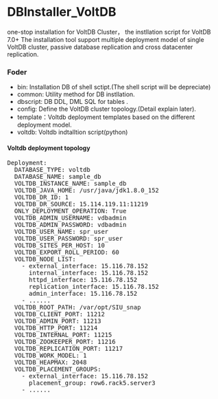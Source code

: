 # DBInstaller_VoltDB
one-stop installation for VoltDB Cluster， the instllation script for VoltDB 7.0+
The installation tool support multiple deployment model of single VoltDB cluster, passive database replication and cross datacenter replication.



### Foder
* bin: Installation DB of shell sctipt.(The shell script will be depreciate)
* common: Utility method for DB instllation.
* dbscript: DB DDL, DML SQL for tables .
* config:  Define the VoltDB cluster topology.(Detail explain later).
* template：Voltdb deployment templates based on the different deployment model.
* voltdb: Voltdb indtalltion script(python)

#### Voltdb deployment topology
<pre>
Deployment:
  DATABASE_TYPE: voltdb
  DATABASE_NAME: sample_db
  VOLTDB_INSTANCE_NAME: sample_db
  VOLTDB_JAVA_HOME: /usr/java/jdk1.8.0_152
  VOLTDB_DR_ID: 1
  VOLTDB_DR_SOURCE: 15.114.119.11:11219
  ONLY_DEPLOYMENT_OPERATION: True
  VOLTDB_ADMIN_USERNAME: vdbadmin
  VOLTDB_ADMIN_PASSWORD: vdbadmin
  VOLTDB_USER_NAME: spr_user
  VOLTDB_USER_PASSWORD: spr_user
  VOLTDB_SITES_PER_HOST: 10
  VOLTDB_EXPORT_ROLL_PERIOD: 60
  VOLTDB_NODE_LIST:
    - external_interface: 15.116.78.152
      internal_interface: 15.116.78.152
      httpd_interface: 15.116.78.152
      replication_interface: 15.116.78.152
      admin_interface: 15.116.78.152
    - ......
  VOLTDB_ROOT_PATH: /var/opt/SIU_snap
  VOLTDB_CLIENT_PORT: 11212
  VOLTDB_ADMIN_PORT: 11213
  VOLTDB_HTTP_PORT: 11214
  VOLTDB_INTERNAL_PORT: 11215
  VOLTDB_ZOOKEEPER_PORT: 11216
  VOLTDB_REPLICATION_PORT: 11217
  VOLTDB_WORK_MODEL: 1
  VOLTDB_HEAPMAX: 2048
  VOLTDB_PLACEMENT_GROUPS:
    - external_interface: 15.116.78.152
      placement_group: row6.rack5.server3
    - ......
</pre>
